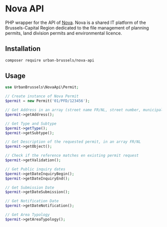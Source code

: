 # Nova API

PHP wrapper for the API of [Nova](https://bric.brussels/en/our-solutions/business-solutions/nova-1?set_language=en).
Nova is a shared IT platform of the Brussels-Capital Region dedicated to the file management of planning permits, land
division permits and environmental licence.

## Installation

```sh
composer require urban-brussels/nova-api
```

## Usage

```php 
use UrbanBrussels\NovaApi\Permit;

// Create instance of Nova Permit
$permit = new Permit('01/PFD/123456');

// Get Address in an array (street name FR/NL, street number, municipality FR/NL, zipcode)
$permit->getAddress();

// Get Type and Subtype
$permit->getType();
$permit->getSubtype();

// Get Description of the requested permit, in an array FR/NL
$permit->getObject();

// Check if the reference matches en existing permit request
$permit->getValidation();

// Get Public inquiry dates
$permit->getDateInquiryBegin();
$permit->getDateInquiryEnd();

// Get Submission Date
$permit->getDateSubmission();

// Get Notification Date
$permit->getDateNotification();

// Get Area Typology
$permit->getAreaTypology();

```
